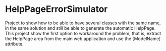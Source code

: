# HelpPageErrorSimulator
Project to show how to be able to have several classes with the same name, 
in the same solution and still be able to generate the automatic HelpPage.
This project show the first option to workaround the problem, that is,
extract the HelpPage area from the main web application and use the 
[ModelName] attribute.
